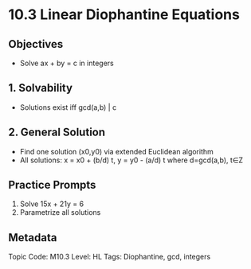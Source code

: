 # 10.3 Linear Diophantine Equations

## Objectives
- Solve ax + by = c in integers

## 1. Solvability
- Solutions exist iff gcd(a,b) | c

## 2. General Solution
- Find one solution (x0,y0) via extended Euclidean algorithm
- All solutions: x = x0 + (b/d) t, y = y0 - (a/d) t where d=gcd(a,b), t∈Z

## Practice Prompts
1. Solve 15x + 21y = 6
2. Parametrize all solutions

## Metadata
Topic Code: M10.3
Level: HL
Tags: Diophantine, gcd, integers
